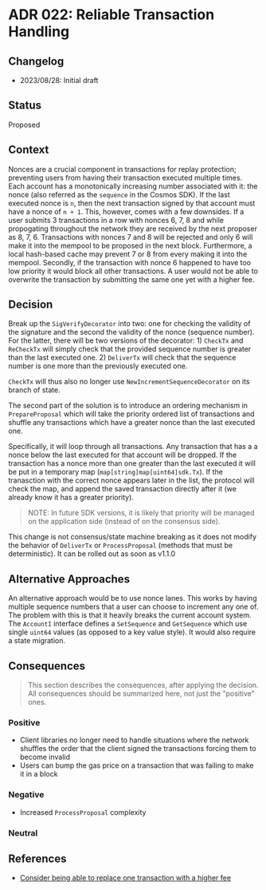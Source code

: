 # ADR 022: Reliable Transaction Handling

## Changelog

- 2023/08/28: Initial draft

## Status

Proposed

## Context

Nonces are a crucial component in transactions for replay protection; preventing users from having their transaction executed multiple times. Each account has a monotonically increasing number associated with it: the nonce (also referred as the `sequence` in the Cosmos SDK). If the last executed nonce is `n`, then the next transaction signed by that account must have a nonce of `n + 1`. This, however, comes with a few downsides. If a user submits 3 transactions in a row with nonces 6, 7, 8 and while propogating throughout the network they are received by the next proposer as 8, 7, 6. Transactions with nonces 7 and 8 will be rejected and only 6 will make it into the mempool to be proposed in the next block. Furthermore, a local hash-based cache may prevent 7 or 8 from every making it into the mempool. Secondly, if the transaction with nonce 6 happened to have too low priority it would block all other transactions. A user would not be able to overwrite the transaction by submitting the same one yet with a higher fee.

## Decision

Break up the `SigVerifyDecorator` into two: one for checking the validity of the signature and the second the validity of the nonce (sequence number). For the latter, there will be two versions of the decorator: 1) `CheckTx` and `ReCheckTx` will simply check that the provided sequence number is greater than the last executed one. 2) `DeliverTx` will check that the sequence number is one more than the previously executed one.

`CheckTx` will thus also no longer use `NewIncrementSequenceDecorator` on its branch of state.

The second part of the solution is to introduce an ordering mechanism in `PrepareProposal` which will take the priority ordered list of transactions and shuffle any transactions which have a greater nonce than the last executed one.

Specifically, it will loop through all transactions. Any transaction that has a a nonce below the last executed for that account will be dropped. If the transaction has a nonce more than one greater than the last executed it will be put in a temporary map (`map[string]map[uint64]sdk.Tx`). If the tranasction with the correct nonce appears later in the list, the protocol will check the map, and append the saved transaction directly after it (we already know it has a greater priority).

> NOTE: In future SDK versions, it is likely that priority will be managed on the application side (instead of on the consensus side).

This change is not consensus/state machine breaking as it does not modify the behavior of `DeliverTx` or `ProcessProposal` (methods that must be deterministic).  It can be rolled out as soon as v1.1.0

## Alternative Approaches

An alternative approach would be to use nonce lanes. This works by having multiple sequence numbers that a user can choose to increment any one of. The problem with this is that it heavily breaks the current account system. The `AccountI` interface defines a `SetSequence` and `GetSequence` which use single `uint64` values (as opposed to a key value style). It would also require a state migration.

## Consequences

> This section describes the consequences, after applying the decision. All consequences should be summarized here, not just the "positive" ones.

### Positive

- Client libraries no longer need to handle situations where the network shuffles the order that the client signed the transactions forcing them to become invalid
- Users can bump the gas price on a transaction that was failing to make it in a block

### Negative

- Increased `ProcessProposal` complexity

### Neutral

## References

- [Consider being able to replace one transaction with a higher fee](https://github.com/celestiaorg/celestia-app/issues/2334)
